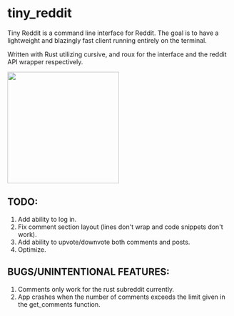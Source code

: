 # tiny_reddit

Tiny Reddit is a command line interface for Reddit. The goal is to have a lightweight and blazingly fast client running entirely on the terminal.

Written with Rust utilizing cursive, and roux for the interface and the reddit API wrapper respectively.

<img src="https://i.imgur.com/usClEKf.gif" height="250"/>

## TODO:
1. Add ability to log in.
2. Fix comment section layout (lines don't wrap and code snippets don't work).
3. Add ability to upvote/downvote both comments and posts.
4. Optimize.

## BUGS/UNINTENTIONAL FEATURES:
1. Comments only work for the rust subreddit currently.
2. App crashes when the number of comments exceeds the limit given in the get_comments function.
